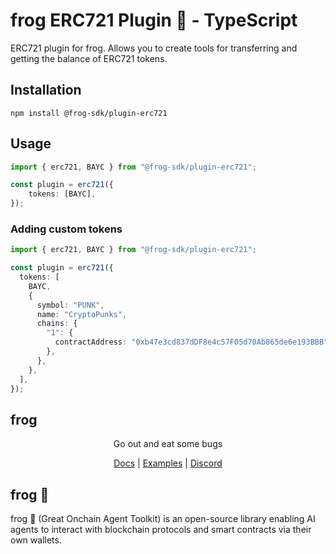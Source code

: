 # frog ERC721 Plugin 🐸 - TypeScript

ERC721 plugin for frog. Allows you to create tools for transferring and getting the balance of ERC721 tokens.

## Installation
```
npm install @frog-sdk/plugin-erc721
```

## Usage

```typescript
import { erc721, BAYC } from "@frog-sdk/plugin-erc721";

const plugin = erc721({
    tokens: [BAYC],
});
```

### Adding custom tokens
```typescript
import { erc721, BAYC } from "@frog-sdk/plugin-erc721";

const plugin = erc721({
  tokens: [
    BAYC,
    {
      symbol: "PUNK",
      name: "CryptoPunks",
      chains: {
        "1": {
          contractAddress: "0xb47e3cd837dDF8e4c57F05d70Ab865de6e193BBB",
        },
      },
    },
  ],
});
```

## frog

<div align="center">
Go out and eat some bugs

[Docs](https://ohmyfrog.dev) | [Examples](https://github.com/frog-sdk/frog/tree/main/typescript/examples) | [Discord](https://discord.gg/frog-sdk)</div>

## frog 🐸
frog 🐸 (Great Onchain Agent Toolkit) is an open-source library enabling AI agents to interact with blockchain protocols and smart contracts via their own wallets.
